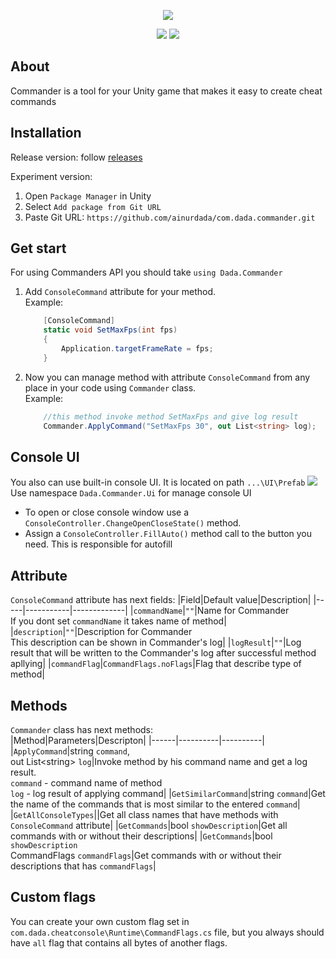 <p align="center">
<img src="https://i.ibb.co/QC7pfJZ/Commander-Label800-new.png">
</p>

<p align="center">
<img src="https://img.shields.io/badge/Version-0.6.0-blue">
<img src="https://img.shields.io/badge/License-MIT-success">
</p>

## About
Commander is a tool for your Unity game that makes it easy to create cheat commands

## Installation
Release version:
follow [releases](https://github.com/ainurdada/com.dada.commander/releases)

Experiment version:  
1. Open `Package Manager` in Unity
2. Select `Add package from Git URL`
3. Paste Git URL: `https://github.com/ainurdada/com.dada.commander.git`

## Get start
For using Commanders API you should take ```using Dada.Commander```
1. Add `ConsoleCommand` attribute for your method.  
    Example:
    ```c#
        [ConsoleCommand]
        static void SetMaxFps(int fps)
        {
            Application.targetFrameRate = fps;
        }
    ```
2. Now you can manage method with attribute `ConsoleCommand` from any place in your code using `Commander` class.  
    Example:
    ```c#
        //this method invoke method SetMaxFps and give log result
        Commander.ApplyCommand("SetMaxFps 30", out List<string> log);
    ```

## Console UI
You also can use built-in console UI. It is located on path `...\UI\Prefab`
![](https://i.ibb.co/4KGj2Lt/Console-UIPreview.png)
Use namespace `Dada.Commander.Ui` for manage console UI
* To open or close console window use a `ConsoleController.ChangeOpenCloseState()` method.
* Assign a `ConsoleController.FillAuto()` method call to the button you need. This is responsible for autofill

## Attribute
`ConsoleCommand` attribute has next fields:
|Field|Default value|Description|
|-----|-----------|-------------|
|`commandName`|`""`|Name for Commander<br/> If you dont set `commandName` it takes name of method|
|`description`|`""`|Description for Commander <br/> This description can be shown in Commander's log|
|`logResult`|`""`|Log result that will be written to the Commander's log after successful method apllying|
|`commandFlag`|`CommandFlags.noFlags`|Flag that describe type of method|

## Methods
`Commander` class has next methods:  
|Method|Parameters|Descripton|
|------|----------|----------|
|`ApplyCommand`|string `command`,<br/> out List\<string> `log`|Invoke method by his command name and get a log result. <br/> `command` - command name of method <br/> `log` - log result of applying command|
|`GetSimilarCommand`|string `command`|Get the name of the commands that is most similar to the entered `command`|
|`GetAllConsoleTypes`||Get all class names that have methods with `ConsoleCommand` attribute|
|`GetCommands`|bool `showDescription`|Get all commands with or without their descriptions|
|`GetCommands`|bool `showDescription` <br/> CommandFlags `commandFlags`|Get commands with or without their descriptions that has `commandFlags`|

## Custom flags
You can create your own custom flag set in `com.dada.cheatconsole\Runtime\CommandFlags.cs` file, but you always should have `all` flag that contains all bytes of another flags. 
